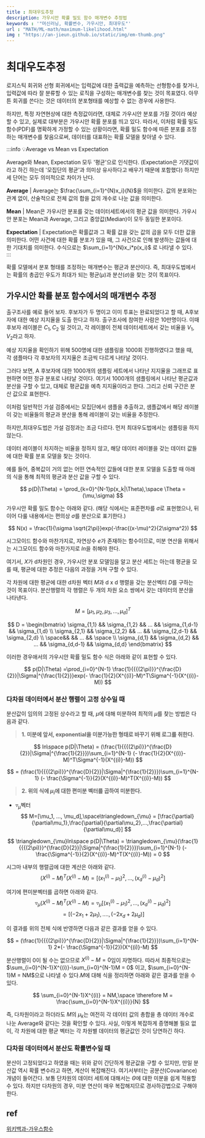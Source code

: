 ```yaml
---
title : 최대우도추정
description: 가우시안 확률 밀도 함수 매개변수 추정법
keywords : '"머신러닝, 확률변수, 가우시안, 최대우도"'
url : "MATH/ML-math/maximum-likelihood.html"
img : "https://an-jieun.github.io/static/img/em-thumb.png"
---
```


# 최대우도추정

로지스틱 회귀와 선형 회귀에서는 입력값에 대한 출력값을 예측하는 선형함수를 찾거나, 입력값에 따라 잘 분류할 수 있는 로직을 구성하는 매개변수를 찾는 것이 목표였다. 아무튼 회귀를 쓴다는 것은 데이터의 분포형태를 예상할 수 없는 경우에 사용한다. 

하지만, 특정 자연현상에 대한 측정값이라면, 대체로 가우시안 분포를 가질 것이라 예상할 수 있고, 실제로 대부분은 가우시안 확률 분포를 띄고 있다. 따라서, 이처럼 확률 밀도 함수(PDF)를 명확하게 가정할 수 있는 상황이라면, 확률 밀도 함수에 따른 분포를 조정하는 매개변수를 찾음으로써, 데이터를 대표하는 확률 모델을 찾아낼 수 있다.

:::info 💡Average vs Mean vs Expectation

Average와 Mean, Expectation 모두 '평균'으로 인식한다. (Expectation은 기댓값이라고 하긴 하는데 '모집단의 평균'과 의미상 유사하다고 배우기 때문에 포함했다) 하지만 세 단어는 모두 의미적으로 차이가 난다.

**Average** | Average는 $\frac{\sum_{i=1}^{N}x_i}{N}$을 의미한다. 값의 분포와는 관계 없이, 산술적으로 전체 값의 합을 값의 개수로 나눈 값을 의미한다.

**Mean** | Mean은 가우시안 분포를 갖는 데이터세트에서의 평균 값을 의미한다. 가우시안 분포는 Mean과 Average, 그리고 중앙값(Median)이 모두 동일한 분포이다.

**Expectation** | Expectation은 확률값과 그 확률 값을 갖는 값의 곱을 모두 더한 값을 의미한다. 어떤 사건에 대한 확률 분포가 있을 때, 그 사건으로 인해 발생하는 값들에 대한 기대치를 의미한다. 수식으로는 $\sum_{i=1}^{N}x_i*p(x_i)$ 로 나타낼 수 있다.
:::

확률 모델에서 분포 형태를 조정하는 매개변수는 평균과 분산이다. 즉, 최대우도법에서는 확률의 총곱인 우도가 최대가 되는 평균($\mu$)과 분산($\sigma$)을 찾는 것이 목표이다.

## 가우시안 확률 분포 함수에서의 매개변수 추정

출구조사를 예로 들어 보자. 후보자가 두 명이고 이미 투표는 완료되었다고 할 때, A후보자에 대한 예상 지지율을 도출 한다고 하자. 출구조사에 참여한 사람은 10만명이다. 이때 후보자 레이블은 ${C_1, C_2}$ 일 것이고, 각 레이블이 전체 데이터세트에서 갖는 비율을 ${V_1, V_2}$라고 하자.

예상 지지율을 확인하기 위해 500명에 대한 샘플링을 1000회 진행하였다고 했을 때, 각 샘플마다 각 후보자의 지지율은 조금씩 다르게 나타날 것이다.

그러다 보면, A 후보자에 대한 1000개의 샘플링 세트에서 나타난 지지율을 그래프로 표현하면 어떤 정규 분포로 나타날 것이다. 여기서 1000개의 샘플링에서 나타난 평균값과 분산을 구할 수 있고, 대체로 평균값을 예측 지지율이라고 한다. 그리고 신뢰 구간은 분산 값으로 표현한다.

이처럼 일반적인 가설 검증에서는 모집단에서 샘플을 추출하고, 샘플값에서 해당 레이블이 갖는 비율들의 평균과 분산을 통해 레이블이 갖는 비율을 추정한다. 

하지만,최대우도법은 가설 검정과는 조금 다르다. 먼저 최대우도법에서는 샘플링을 하지 않는다. 

데이터 레이블이 차지하는 비율을 정하지 않고, 해당 데이터 레이블을 갖는 데이터 값들에 대한 확률 분포 모델을 찾는 것이다. 

예를 들어, 중복값이 거의 없는 어떤 연속적인 값들에 대한 분포 모델을 도출할 때 아래의 식을 통해 최적의 평균과 분산 값을 구할 수 있다. 

$$
p(D|\Theta) = \prod_{k=0}^{N-1}p(x_k|\Theta),\space \Theta = (\mu,\sigma)
$$

가우시안 확률 밀도 함수는 아래와 같다. (해당 식에서는 표준편차를 $\sigma$로 표현했으나, 뒤이어 다룰 내용에서는 편의상 $\sigma$를 분산으로 표기한다.)

$$
N(x) = \frac{1}{\sigma \sqrt{2\pi}}exp(-\frac{(x-\mu)^2}{2\sigma^2})
$$


시그모이드 함수와 마찬가지로, 자연상수 $e$가 존재하는 함수이므로, 미분 연산을 위해서는 시그모이드 함수와 마찬가지로 $ln$을 취해야 한다.

여기서, $X$가 d차원인 경우, 가우시안 분포 모델임을 알고 분산 세트는 아는데 평균을 모를 때, 평균에 대한 추정은 다음의 과정을 거쳐 구할 수 있다.

각 차원에 대한 평균에 대한 d차원 벡터 $M$과 d x d 행렬을 갖는 분산벡터 $D$를 구하는 것이 목표이다. 분산행렬의 각 행렬은 두 개의 차원 요소 쌍에서 갖는 데이터의 분산을 나타낸다.

$$
M = [\mu_1,\mu_2,\mu_3, ... ,\mu_d ]^T
$$

$$
D = 
\begin{bmatrix}
\sigma_{1,1} && \sigma_{1,2} && ... && \sigma_{1,d-1} && \sigma_{1,d} \\
\sigma_{2,1} && \sigma_{2,2} && ... && \sigma_{2,d-1} && \sigma_{2,d} \\
\space&& && ... && \space \\
\sigma_{d,1} && \sigma_{d,2} && ... && \sigma_{d,d-1} && \sigma_{d,d} 
\end{bmatrix}
$$

이러한 경우애서의 가우시안 확률 밀도 함수 식은 아래와 같이 표현할 수 있다.

$$
p(D|\Theta) =\prod_{i=0}^{N-1} \frac{1}{{{(2\pi)}}^{\frac{D}{2}}|\Sigma|^{\frac{1}{2}}}exp(- \frac{1}{2}(X^{(i)}-M)^T\Sigma^{-1}(X^{(i)}-M))
$$

### 다차원 데이터에서 분산 행렬이 고정 상수일 때
분산값이 임의의 고정된 상수라고 할 때, $\mu$에 대해 미분하여 최적의 $\mu$를 찾는 방법은 다음과 같다.

> **1. 미분에 앞서, exponential을 미분가능한 형태로 바꾸기 위해 로그를 취한다.**

$$
ln\space p(D|\Theta) =  (\frac{1}{{{(2\pi)}}^{\frac{D}{2}}|\Sigma|^{\frac{1}{2}}})\sum_{i=1}^{N-1} (- \frac{1}{2}(X^{(i)}-M)^T\Sigma^{-1}(X^{(i)}-M)) 
$$

$$
= (\frac{1}{{{(2\pi)}}^{\frac{D}{2}}|\Sigma|^{\frac{1}{2}}})\sum_{i=1}^{N-1} (- \frac{\Sigma^{-1}}{2}(X^{(i)}-M)^T(X^{(i)}-M)) 
$$

> **2. 위의 식에 $\mu_i$에 대한 편미분 벡터를 곱하여 미분한다.**
- $\triangledown_{\mu}$벡터
$$
M=[\mu_1, ..., \mu_d],\space\triangledown_{\mu} = [\frac{\partial}{\partial\mu_1},\frac{\partial}{\partial\mu_2},...,\frac{\partial}{\partial\mu_d}]
$$


$$
\triangledown_{\mu}ln\space p(D|\Theta) = \triangledown_{\mu}(\frac{1}{{{(2\pi)}}^{\frac{D}{2}}|\Sigma|^{\frac{1}{2}}})\sum_{i=1}^{N-1} (- \frac{\Sigma^{-1}}{2}(X^{(i)}-M)^T(X^{(i)}-M)) = 0
$$

시그마 내부의 행렬곱에 대한 계산은 아래와 같다.
$$
(X^{(i)}-M)^T(X^{(i)}-M) = [(x_1^{(i)}-\mu_1)^2, ...,(x_d^{(i)}-\mu_d)^2 ]
$$

여기에 편미분벡터를 곱하면 아래와 같다.
$$
\triangledown_{\mu}(X^{(i)}-M)^T(X^{(i)}-M)  = \triangledown_{\mu}[(x_1^{(i)}-\mu_1)^2, ...,(x_d^{(i)}-\mu_d)^2 ]
$$
$$
= [(-2x_1+2\mu_1), ...., (-2x_d+2\mu_d)]
$$

이 결과를 위의 전체 식에 반영하면 다음과 같은 결과를 얻을 수 있다.

$$
= (\frac{1}{{{(2\pi)}}^{\frac{D}{2}}|\Sigma|^{\frac{1}{2}}})\sum_{i=1}^{N-1} 2*(- \frac{\Sigma^{-1}}{2})(X^{(i)}-M)
$$

분산행렬이 0이 될 수는 없으므로 $X^{(i)} - M = 0$임이 자명하다. 따라서 최종적으로는 $\sum_{i=0}^{N-1}X^{(i)}-\sum_{i=0}^{N-1}M = 0$ 이고, $\sum_{i=0}^{N-1}M = NM$으로 나타낼 수 있다.$M$에 대해 식을 정리하면 아래와 같은 결과를 얻을 수 있다.

$$
\sum_{i=0}^{N-1}X^{(i)} = NM,\space \therefore M = \frac{\sum_{i=0}^{N-1}X^{(i)}}{N}
$$

즉, 다차원이라고 하더라도 $M$의 $\mu_k$는 여전히 각 데이터 값의 총합을 총 데이터 개수로 나눈 Average와 같다는 것을 확인할 수 있다. 사실, 이렇게 복잡하게 증명해볼 필요 없이, 각 차원에 대한 평균 벡터는 각 차원별 데이터의 평균값인 것이 당연하긴 하다.

### 다차원 데이터에서 분산도 확률변수일 때 

분산이 고정되었다고 하였을 때는 위와 같이 간단하게 평균값을 구할 수 있지만, 만일 분산값 역시 확률 변수라고 하면, 계산이 복잡해진다. 여기서부터는 공분산(Covariance) 개념이 들어간다.
보통 단차원의 데이터 세트에 대해서는 $\Theta$에 대한 미분을 쉽게 적용할 수 있다. 하지만 다차원의 경우, 미분 연산이 매우 복잡해지므로 경사하강법으로 구해야 한다.


## ref
[위키백과-가우스함수](https://ko.wikipedia.org/wiki/%EA%B0%80%EC%9A%B0%EC%8A%A4_%ED%95%A8%EC%88%98)



